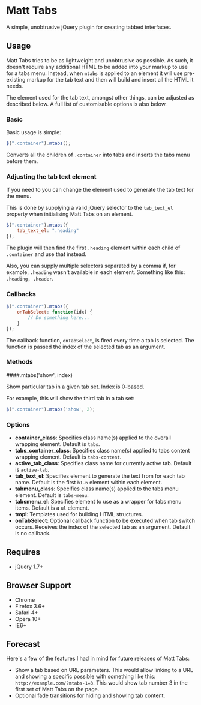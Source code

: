 # Matt Tabs

A simple, unobtrusive jQuery plugin for creating tabbed interfaces.

## Usage
Matt Tabs tries to be as lightweight and unobtrusive as possible. As such, it doesn't require any additional HTML to be added into your markup to use for a tabs menu. Instead, when `mtabs` is applied to an element it will use pre-existing markup for the tab text and then will build and insert all the HTML it needs.

The element used for the tab text, amongst other things, can be adjusted as described below. A full list of customisable options is also below.

### Basic
Basic usage is simple:

```javascript
$(".container").mtabs();
```
Converts all the children of `.container` into tabs and inserts the tabs menu before them.

### Adjusting the tab text element
If you need to you can change the element used to generate the tab text for the menu.

This is done by supplying a valid jQuery selector to the `tab_text_el` property when initialising Matt Tabs on an element.

```javascript
$(".container").mtabs({
	tab_text_el: ".heading"
});
```

The plugin will then find the first `.heading` element within each child of `.container` and use that instead.

Also, you can supply multiple selectors separated by a comma if, for example, `.heading` wasn't available in each element. Something like this: `.heading, .header`.

### Callbacks
```javascript
$(".container").mtabs({
	onTabSelect: function(idx) {
		// Do something here...
	}
});
```

The callback function, `onTabSelect`, is fired every time a tab is selected. The function is passed the index of the selected tab as an argument.

### Methods
####.mtabs('show', index)

Show particular tab in a given tab set. Index is 0-based.

For example, this will show the third tab in a tab set:

```javascript
$(".container").mtabs('show', 2);
```

### Options
* **container_class**: Specifies class name(s) applied to the overall wrapping element. Default is `tabs`.
* **tabs_container_class**: Specifies class name(s) applied to tabs content wrapping element. Default is `tabs-content`.
* **active_tab_class**: Specifies class name for currently active tab. Default is `active-tab`.
* **tab_text_el**: Specifies element to generate the text from for each tab name. Default is the first `h1-6` element within each element.
* **tabmenu_class**: Specifies class name(s) applied to the tabs menu element. Default is `tabs-menu`.
* **tabsmenu_el**: Specifies element to use as a wrapper for tabs menu items. Default is a `ul` element.
* **tmpl**: Templates used for building HTML structures.
* **onTabSelect**: Optional callback function to be executed when tab switch occurs. Receives the index of the selected tab as an argument. Default is no callback.

## Requires
* jQuery 1.7+

## Browser Support
* Chrome
* Firefox 3.6+
* Safari 4+
* Opera 10+
* IE6+

## Forecast
Here's a few of the features I had in mind for future releases of Matt Tabs:

* Show a tab based on URL parameters. This would allow linking to a URL and showing a specific possible with something like this: `http://example.com/?mtabs-1=3`. This would show tab number 3 in the first set of Matt Tabs on the page.
* Optional fade transitions for hiding and showing tab content.